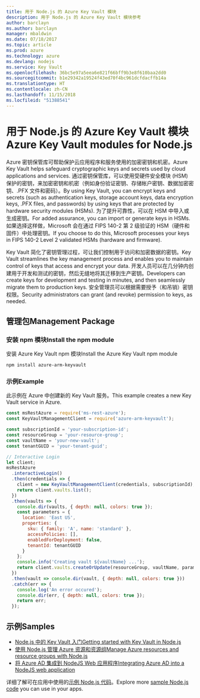 ```yaml
---
title: 用于 Node.js 的 Azure Key Vault 模块
description: 用于 Node.js 的 Azure Key Vault 模块参考
author: barclayn
ms.author: barclayn
manager: mbaldwin
ms.date: 07/18/2017
ms.topic: article
ms.prod: azure
ms.technology: azure
ms.devlang: nodejs
ms.service: Key Vault
ms.openlocfilehash: 36bc5e97a5eea6e821f66bff9b3e8f610baa2dd0
ms.sourcegitcommit: b1e29342a19524f43ed70f4bc961dcfdacffb14a
ms.translationtype: HT
ms.contentlocale: zh-CN
ms.lasthandoff: 11/15/2018
ms.locfileid: "51388541"
---
```

# <a name="azure-key-vault-modules-for-nodejs"></a><span data-ttu-id="af507-103">用于 Node.js 的 Azure Key Vault 模块</span><span class="sxs-lookup"><span data-stu-id="af507-103">Azure Key Vault modules for Node.js</span></span>

<span data-ttu-id="af507-104">Azure 密钥保管库可帮助保护云应用程序和服务使用的加密密钥和机密。</span><span class="sxs-lookup"><span data-stu-id="af507-104">Azure Key Vault helps safeguard cryptographic keys and secrets used by cloud applications and services.</span></span> <span data-ttu-id="af507-105">通过密钥保管库，可以使用受硬件安全模块 (HSM) 保护的密钥，来加密密钥和机密（例如身份验证密钥、存储帐户密钥、数据加密密钥、.PFX 文件和密码）。</span><span class="sxs-lookup"><span data-stu-id="af507-105">By using Key Vault, you can encrypt keys and secrets (such as authentication keys, storage account keys, data encryption keys, .PFX files, and passwords) by using keys that are protected by hardware security modules (HSMs).</span></span> <span data-ttu-id="af507-106">为了提升可靠性，可以在 HSM 中导入或生成密钥。</span><span class="sxs-lookup"><span data-stu-id="af507-106">For added assurance, you can import or generate keys in HSMs.</span></span> <span data-ttu-id="af507-107">如果选择这样做，Microsoft 会在通过 FIPS 140-2 第 2 级验证的 HSM（硬件和固件）中处理密钥。</span><span class="sxs-lookup"><span data-stu-id="af507-107">If you choose to do this, Microsoft processes your keys in FIPS 140-2 Level 2 validated HSMs (hardware and firmware).</span></span>

<span data-ttu-id="af507-108">Key Vault 简化了密钥管理过程，可让我们控制用于访问和加密数据的密钥。</span><span class="sxs-lookup"><span data-stu-id="af507-108">Key Vault streamlines the key management process and enables you to maintain control of keys that access and encrypt your data.</span></span> <span data-ttu-id="af507-109">开发人员可以在几分钟内创建用于开发和测试的密钥，然后无缝地将其迁移到生产密钥。</span><span class="sxs-lookup"><span data-stu-id="af507-109">Developers can create keys for development and testing in minutes, and then seamlessly migrate them to production keys.</span></span> <span data-ttu-id="af507-110">安全管理员可以根据需要授予（和吊销）密钥权限。</span><span class="sxs-lookup"><span data-stu-id="af507-110">Security administrators can grant (and revoke) permission to keys, as needed.</span></span>

## <a name="management-package"></a><span data-ttu-id="af507-111">管理包</span><span class="sxs-lookup"><span data-stu-id="af507-111">Management Package</span></span>

### <a name="install-the-npm-module"></a><span data-ttu-id="af507-112">安装 npm 模块</span><span class="sxs-lookup"><span data-stu-id="af507-112">Install the npm module</span></span> 

<span data-ttu-id="af507-113">安装 Azure Key Vault npm 模块</span><span class="sxs-lookup"><span data-stu-id="af507-113">Install the Azure Key Vault npm module</span></span>

```bash
npm install azure-arm-keyvault
```

### <a name="example"></a><span data-ttu-id="af507-114">示例</span><span class="sxs-lookup"><span data-stu-id="af507-114">Example</span></span>

<span data-ttu-id="af507-115">此示例在 Azure 中创建新的 Key Vault 服务。</span><span class="sxs-lookup"><span data-stu-id="af507-115">This example creates a new Key Vault service in Azure.</span></span>

```javascript
const msRestAzure = require('ms-rest-azure');
const KeyVaultManagementClient = require('azure-arm-keyvault');

const subscriptionId = 'your-subscription-id';
const resourceGroup = 'your-resource-group';
const vaultName = 'your-new-vault';
const tenantGUID = 'your-tenant-guid';

// Interactive Login
let client;
msRestAzure
  .interactiveLogin()
  .then(credentials => {
    client = new KeyVaultManagementClient(credentials, subscriptionId);
    return client.vaults.list();
  })
  .then(vaults => {
    console.dir(vaults, { depth: null, colors: true });
    const parameters = {
      location: 'East US',
      properties: {
        sku: { family: 'A', name: 'standard' },
        accessPolicies: [],
        enabledForDeployment: false,
        tenantId: tenantGUID
      }
    };
    console.info('Creating vault ${vaultName} ...');
    return client.vaults.createOrUpdate(resourceGroup, vaultName, parameters);
  })
  .then(vault => console.dir(vault, { depth: null, colors: true }))
  .catch(err => {
    console.log('An error occured');
    console.dir(err, { depth: null, colors: true });
    return err;
  });
```

## <a name="samples"></a><span data-ttu-id="af507-116">示例</span><span class="sxs-lookup"><span data-stu-id="af507-116">Samples</span></span>

- [<span data-ttu-id="af507-117">Node.js 中的 Key Vault 入门</span><span class="sxs-lookup"><span data-stu-id="af507-117">Getting started with Key Vault in Node.js</span></span>](https://azure.microsoft.com/resources/samples/key-vault-node-getting-started/)
- [<span data-ttu-id="af507-118">使用 Node.js 管理 Azure 资源和资源组</span><span class="sxs-lookup"><span data-stu-id="af507-118">Manage Azure resources and resource groups with Node.js</span></span>](https://azure.microsoft.com/resources/samples/resource-manager-node-resources-and-groups/) 
- [<span data-ttu-id="af507-119">将 Azure AD 集成到 NodeJS Web 应用程序</span><span class="sxs-lookup"><span data-stu-id="af507-119">Integrating Azure AD into a NodeJS web application</span></span>](https://azure.microsoft.com/resources/samples/active-directory-node-webapp-openidconnect/) 

<span data-ttu-id="af507-120">详细了解可在应用中使用的[示例 Node.js 代码](https://azure.microsoft.com/resources/samples/?platform=nodejs)。</span><span class="sxs-lookup"><span data-stu-id="af507-120">Explore more [sample Node.js code](https://azure.microsoft.com/resources/samples/?platform=nodejs) you can use in your apps.</span></span>
